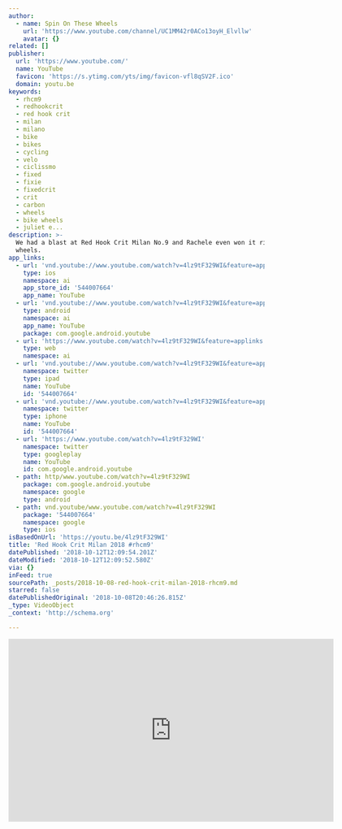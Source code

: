 ```yaml
---
author:
  - name: Spin On These Wheels
    url: 'https://www.youtube.com/channel/UC1MM42r0ACo13oyH_Elvllw'
    avatar: {}
related: []
publisher:
  url: 'https://www.youtube.com/'
  name: YouTube
  favicon: 'https://s.ytimg.com/yts/img/favicon-vfl8qSV2F.ico'
  domain: youtu.be
keywords:
  - rhcm9
  - redhookcrit
  - red hook crit
  - milan
  - milano
  - bike
  - bikes
  - cycling
  - velo
  - ciclissmo
  - fixed
  - fixie
  - fixedcrit
  - crit
  - carbon
  - wheels
  - bike wheels
  - juliet e...
description: >-
  We had a blast at Red Hook Crit Milan No.9 and Rachele even won it riding our
  wheels.
app_links:
  - url: 'vnd.youtube://www.youtube.com/watch?v=4lz9tF329WI&feature=applinks'
    type: ios
    namespace: ai
    app_store_id: '544007664'
    app_name: YouTube
  - url: 'vnd.youtube://www.youtube.com/watch?v=4lz9tF329WI&feature=applinks'
    type: android
    namespace: ai
    app_name: YouTube
    package: com.google.android.youtube
  - url: 'https://www.youtube.com/watch?v=4lz9tF329WI&feature=applinks'
    type: web
    namespace: ai
  - url: 'vnd.youtube://www.youtube.com/watch?v=4lz9tF329WI&feature=applinks'
    namespace: twitter
    type: ipad
    name: YouTube
    id: '544007664'
  - url: 'vnd.youtube://www.youtube.com/watch?v=4lz9tF329WI&feature=applinks'
    namespace: twitter
    type: iphone
    name: YouTube
    id: '544007664'
  - url: 'https://www.youtube.com/watch?v=4lz9tF329WI'
    namespace: twitter
    type: googleplay
    name: YouTube
    id: com.google.android.youtube
  - path: http/www.youtube.com/watch?v=4lz9tF329WI
    package: com.google.android.youtube
    namespace: google
    type: android
  - path: vnd.youtube/www.youtube.com/watch?v=4lz9tF329WI
    package: '544007664'
    namespace: google
    type: ios
isBasedOnUrl: 'https://youtu.be/4lz9tF329WI'
title: 'Red Hook Crit Milan 2018 #rhcm9'
datePublished: '2018-10-12T12:09:54.201Z'
dateModified: '2018-10-12T12:09:52.580Z'
via: {}
inFeed: true
sourcePath: _posts/2018-10-08-red-hook-crit-milan-2018-rhcm9.md
starred: false
datePublishedOriginal: '2018-10-08T20:46:26.815Z'
_type: VideoObject
_context: 'http://schema.org'

---
```

<iframe src="https://cdn.embedly.com/widgets/media.html?src=https%3A%2F%2Fwww.youtube.com%2Fembed%2F4lz9tF329WI%3Ffeature%3Doembed&amp;url=http%3A%2F%2Fwww.youtube.com%2Fwatch%3Fv%3D4lz9tF329WI&amp;image=https%3A%2F%2Fi.ytimg.com%2Fvi%2F4lz9tF329WI%2Fhqdefault.jpg&amp;key=a715cf41cc93453ca338d350cd26f87b&amp;type=text%2Fhtml&amp;schema=youtube" width="640" height="360" scrolling="no" frameborder="0" allowfullscreen="true" style=""></iframe>